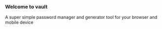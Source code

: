 ### Welcome to vault

A super simple password manager and generator tool for your browser and mobile device

